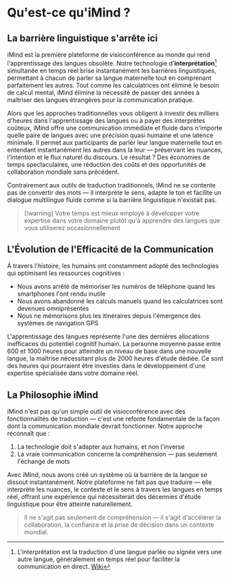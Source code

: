 # Qu'est-ce qu'iMind ?

## La barrière linguistique s'arrête ici

iMind est la première plateforme de visioconférence au monde qui rend l'apprentissage des langues obsolète. Notre technologie d'**interprétation**[^1] simultanée en temps réel brise instantanément les barrières linguistiques, permettant à chacun de parler sa langue maternelle tout en comprenant parfaitement les autres. Tout comme les calculatrices ont éliminé le besoin de calcul mental, iMind élimine la nécessité de passer des années à maîtriser des langues étrangères pour la communication pratique.

Alors que les approches traditionnelles vous obligent à investir des milliers d'heures dans l'apprentissage des langues ou à payer des interprètes coûteux, iMind offre une communication immédiate et fluide dans n'importe quelle paire de langues avec une précision quasi humaine et une latence minimale. Il permet aux participants de parler leur langue maternelle tout en entendant instantanément les autres dans la leur — préservant les nuances, l'intention et le flux naturel du discours. Le résultat ? Des économies de temps spectaculaires, une réduction des coûts et des opportunités de collaboration mondiale sans précédent.

Contrairement aux outils de traduction traditionnels, iMind ne se contente pas de convertir des mots — il interprète le sens, adapte le ton et facilite un dialogue multilingue fluide comme si la barrière linguistique n'existait pas.

[^1]: L'interprétation est la traduction d'une langue parlée ou signée vers une autre langue, généralement en temps réel pour faciliter la communication en direct. [Wiki](https://en.wikipedia.org/wiki/Language_interpretation)

> [!warning] Votre temps est mieux employé à développer votre expertise dans votre domaine plutôt qu'à apprendre des langues que vous utiliserez occasionnellement

## L'Évolution de l'Efficacité de la Communication

À travers l'histoire, les humains ont constamment adopté des technologies qui optimisent les ressources cognitives :

- Nous avons arrêté de mémoriser les numéros de téléphone quand les smartphones l'ont rendu inutile
- Nous avons abandonné les calculs manuels quand les calculatrices sont devenues omniprésentes
- Nous ne mémorisons plus les itinéraires depuis l'émergence des systèmes de navigation GPS

L'apprentissage des langues représente l'une des dernières allocations inefficaces du potentiel cognitif humain. La personne moyenne passe entre 600 et 1000 heures pour atteindre un niveau de base dans une nouvelle langue, la maîtrise nécessitant plus de 2000 heures d'étude dédiée. Ce sont des heures qui pourraient être investies dans le développement d'une expertise spécialisée dans votre domaine réel.

## La Philosophie iMind

iMind n'est pas qu'un simple outil de visioconférence avec des fonctionnalités de traduction — c'est une refonte fondamentale de la façon dont la communication mondiale devrait fonctionner. Notre approche reconnaît que :

1. La technologie doit s'adapter aux humains, et non l'inverse
2. La vraie communication concerne la compréhension — pas seulement l'échange de mots

Avec iMind, nous avons créé un système où la barrière de la langue se dissout instantanément. Notre plateforme ne fait pas que traduire — elle interprète les nuances, le contexte et le sens à travers les langues en temps réel, offrant une expérience qui nécessiterait des décennies d'étude linguistique pour être atteinte naturellement.

> Il ne s'agit pas seulement de compréhension — il s'agit d'accélérer la collaboration, la confiance et la prise de décision dans un contexte mondial.